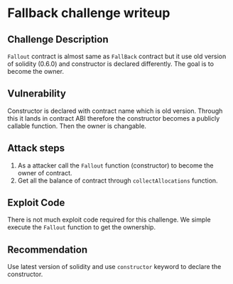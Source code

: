 # Fallback challenge writeup

## Challenge Description
`Fallout` contract is almost same as `FallBack` contract but it use old version of solidity (0.6.0) and constructor is declared differently. The goal is to become the owner.

## Vulnerability
Constructor is declared with contract name which is old version. Through this it lands in contract ABI therefore the constructor becomes a publicly callable function. Then the owner is changable. 

## Attack steps
1. As a attacker call the `Fallout` function (constructor) to become the owner of contract. 
2. Get all the balance of contract through `collectAllocations` function.

## Exploit Code
There is not much exploit code required for this challenge. We simple execute the `Fallout` function to get the ownership.

## Recommendation
Use latest version of solidity and use `constructor` keyword to declare the constructor.